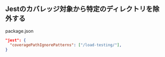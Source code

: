 ## Jestのカバレッジ対象から特定のディレクトリを除外する

package.json

```json
"jest": {
  "coveragePathIgnorePatterns": ["/load-testing/"],
}
```

